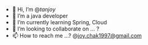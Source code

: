 - 👋 Hi, I’m @_tanjoy_
- 👀 I’m a java developer
- 🌱 I’m currently learning Spring, Cloud
- 💞️ I’m looking to collaborate on ... ?
- 📫 How to reach me ...? @joy.chak1997@gmail.com

<!---
tanjoychatterjee/tanjoychatterjee is a ✨ special ✨ repository because its `README.md` (this file) appears on your GitHub profile.
You can click the Preview link to take a look at your changes.
--->
